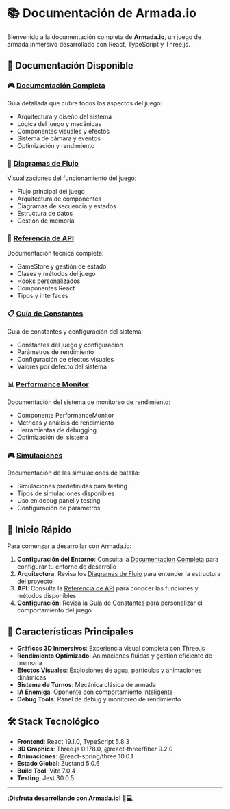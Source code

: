 # 📚 Documentación de Armada.io

Bienvenido a la documentación completa de **Armada.io**, un juego de armada inmersivo desarrollado con React, TypeScript y Three.js.

## 📖 Documentación Disponible

### 🎮 [Documentación Completa](DOCUMENTACION.md)
Guía detallada que cubre todos los aspectos del juego:
- Arquitectura y diseño del sistema
- Lógica del juego y mecánicas
- Componentes visuales y efectos
- Sistema de cámara y eventos
- Optimización y rendimiento

### 🔄 [Diagramas de Flujo](DIAGRAMA_FLUJO.md)
Visualizaciones del funcionamiento del juego:
- Flujo principal del juego
- Arquitectura de componentes
- Diagramas de secuencia y estados
- Estructura de datos
- Gestión de memoria

### 🔧 [Referencia de API](API_REFERENCE.md)
Documentación técnica completa:
- GameStore y gestión de estado
- Clases y métodos del juego
- Hooks personalizados
- Componentes React
- Tipos y interfaces

### 📋 [Guía de Constantes](CONSTANTS_GUIDE.md)
Guía de constantes y configuración del sistema:
- Constantes del juego y configuración
- Parámetros de rendimiento
- Configuración de efectos visuales
- Valores por defecto del sistema

### 📊 [Performance Monitor](README.md)
Documentación del sistema de monitoreo de rendimiento:
- Componente PerformanceMonitor
- Métricas y análisis de rendimiento
- Herramientas de debugging
- Optimización del sistema

### 🎮 [Simulaciones](SIMULATIONS.md)
Documentación de las simulaciones de batalla:
- Simulaciones predefinidas para testing
- Tipos de simulaciones disponibles
- Uso en debug panel y testing
- Configuración de parámetros

## 🚀 Inicio Rápido

Para comenzar a desarrollar con Armada.io:

1. **Configuración del Entorno**: Consulta la [Documentación Completa](DOCUMENTACION.md) para configurar tu entorno de desarrollo
2. **Arquitectura**: Revisa los [Diagramas de Flujo](DIAGRAMA_FLUJO.md) para entender la estructura del proyecto
3. **API**: Consulta la [Referencia de API](API_REFERENCE.md) para conocer las funciones y métodos disponibles
4. **Configuración**: Revisa la [Guía de Constantes](CONSTANTS_GUIDE.md) para personalizar el comportamiento del juego

## 🎯 Características Principales

- **Gráficos 3D Inmersivos**: Experiencia visual completa con Three.js
- **Rendimiento Optimizado**: Animaciones fluidas y gestión eficiente de memoria
- **Efectos Visuales**: Explosiones de agua, partículas y animaciones dinámicas
- **Sistema de Turnos**: Mecánica clásica de armada
- **IA Enemiga**: Oponente con comportamiento inteligente
- **Debug Tools**: Panel de debug y monitoreo de rendimiento

## 🛠️ Stack Tecnológico

- **Frontend**: React 19.1.0, TypeScript 5.8.3
- **3D Graphics**: Three.js 0.178.0, @react-three/fiber 9.2.0
- **Animaciones**: @react-spring/three 10.0.1
- **Estado Global**: Zustand 5.0.6
- **Build Tool**: Vite 7.0.4
- **Testing**: Jest 30.0.5

---

**¡Disfruta desarrollando con Armada.io! 🚢💻** 